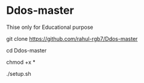 # Ddos-master

Thise only for Educational purpose 

git clone https://github.com/rahul-rgb7/Ddos-master

cd Ddos-master 

chmod +x *

./setup.sh

